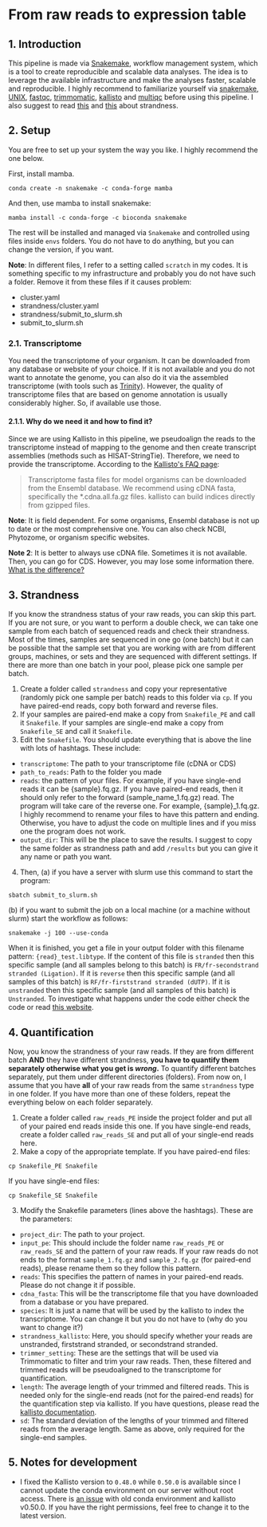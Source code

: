 # From raw reads to expression table

## 1. Introduction

This pipeline is made via [Snakemake](https://snakemake.readthedocs.io/en/stable/), workflow management system, which is a tool to create reproducible and scalable data analyses. The idea is to leverage the available infrastructure and make the analyses faster, scalable and reproducible. I highly recommend to familiarize yourself via [snakemake](https://snakemake.readthedocs.io/en/stable/tutorial/tutorial.html), [UNIX](https://swcarpentry.github.io/shell-novice/), [fastqc](https://www.bioinformatics.babraham.ac.uk/projects/fastqc/), [trimmomatic](https://github.com/usadellab/Trimmomatic), [kallisto](https://pachterlab.github.io/kallisto/) and [multiqc](https://multiqc.info/) before using this pipeline. I also suggest to read [this](https://rnabio.org/module-09-appendix/0009/12/01/StrandSettings/) and [this](https://littlebitofdata.com/en/2017/08/strandness_in_rnaseq/) about strandness.

## 2. Setup

You are free to set up your system the way you like. I highly recommend the one below.

First, install mamba.
```
conda create -n snakemake -c conda-forge mamba
```
And then, use mamba to install snakemake:
```
mamba install -c conda-forge -c bioconda snakemake
```
The rest will be installed and managed via `Snakemake` and controlled using files inside `envs` folders. You do not have to do anything, but you can change the version, if you want.

**Note**: In different files, I refer to a setting called `scratch` in my codes. It is something specific to my infrastructure and probably you do not have such a folder. Remove it from these files if it causes problem:
- cluster.yaml
- strandness/cluster.yaml
- strandness/submit_to_slurm.sh
- submit_to_slurm.sh

### 2.1. Transcriptome 
You need the transcriptome of your organism. It can be downloaded from any database or website of your choice. If it is not available and you do not want to annotate the genome, you can also do it via the assembled transcriptome (with tools such as [Trinity](https://github.com/trinityrnaseq/trinityrnaseq/wiki)). However, the quality of transcriptome files that are based on genome annotation is usually considerably higher. So, if available use those.

#### 2.1.1. Why do we need it and how to find it?

Since we are using Kallisto in this pipeline, we pseudoalign the reads to the transcriptome instead of mapping to the genome and then create transcript assemblies (methods such as HISAT-StringTie). Therefore, we need to provide the transcriptome. According to the [Kallisto's FAQ page](https://pachterlab.github.io/kallisto/faq):

> Transcriptome fasta files for model organisms can be downloaded from the Ensembl database. We recommend using cDNA fasta, specifically the *.cdna.all.fa.gz files. kallisto can build indices directly from gzipped files.

**Note**: It is field dependent. For some organisms, Ensembl database is not up to date or the most comprehensive one. You can also check NCBI, Phytozome, or organism specific websites.

**Note 2**: It is better to always use cDNA file. Sometimes it is not available. Then, you can go for CDS. However, you may lose some information there. [What is the difference?](https://biology.stackexchange.com/questions/11377/difference-between-cds-and-cdna)

## 3. Strandness

If you know the strandness status of your raw reads, you can skip this part. If you are not sure, or you want to perform a double check, we can take one sample from each batch of sequenced reads and check their strandness. Most of the times, samples are sequenced in one go (one batch) but it can be possible that the sample set that you are working with are from different groups, machines, or sets and they are sequenced with different settings. If there are more than one batch in your pool, please pick one sample per batch.

1. Create a folder called `strandness` and copy your representative (randomly pick one sample per batch) reads to this folder via `cp`. If you have paired-end reads, copy both forward and reverse files.
2. If your samples are paired-end make a copy from `Snakefile_PE` and call it `Snakefile`. If your samples are single-end make a copy from `Snakefile_SE` and call it `Snakefile`.
3. Edit the `Snakefile`. You should update everything that is above the line with lots of hashtags. These include:
- `transcriptome`: The path to your transcriptome file (cDNA or CDS)
- `path_to_reads`: Path to the folder you made
- `reads`: the pattern of your files. For example, if you have single-end reads it can be {sample}.fq.gz. If you have paired-end reads, then it should only refer to the forward (sample_name_1.fq.gz) read. The program will take care of the reverse one. For example, {sample}_1.fq.gz. I highly recommend to rename your files to have this pattern and ending. Otherwise, you have to adjust the code on multiple lines and if you miss one the program does not work.
- `output_dir`: This will be the place to save the results. I suggest to copy the same folder as strandness path and add `/results` but you can give it any name or path you want.
4. Then,
(a) if you have a server with slurm use this command to start the program:
```
sbatch submit_to_slurm.sh
```
(b) if you want to submit the job on a local machine (or a machine without slurm) start the workflow as follows:
```
snakemake -j 100 --use-conda
```

When it is finished, you get a file in your output folder with this filename pattern: `{read}_test.libtype`. If the content of this file is `stranded` then this specific sample (and all samples belong to this batch) is `FR/fr-secondstrand stranded (Ligation)`. If it is `reverse` then this specific sample (and all samples of this batch) is `RF/fr-firststrand stranded (dUTP)`. If it is `unstranded` then this specific sample (and all samples of this batch) is `Unstranded`. To investigate what happens under the code either check the code or read [this website](https://littlebitofdata.com/en/2017/08/strandness_in_rnaseq/).

## 4. Quantification

Now, you know the strandness of your raw reads. If they are from different batch **AND** they have different strandness, **you have to quantify them separately otherwise what you get is _wrong_.** To quantify different batches separately, put them under different directories (folders). From now on, I assume that you have **all** of your raw reads from the same `strandness` type in one folder. If you have more than one of these folders, repeat the everything below on each folder separately.

1. Create a folder called `raw_reads_PE` inside the project folder and put all of your paired end reads inside this one. If you have single-end reads, create a folder called `raw_reads_SE` and put all of your single-end reads here.
2. Make a copy of the appropriate template. If you have paired-end files:
```
cp Snakefile_PE Snakefile
```
If you have single-end files:
```
cp Snakefile_SE Snakefile
```
3. Modify the Snakefile parameters (lines above the hashtags). These are the parameters:
- `project_dir`: The path to your project.
- `input_pe`: This should include the folder name `raw_reads_PE` or `raw_reads_SE` and the pattern of your raw reads. If your raw reads do not ends to the format `sample_1.fq.gz` and `sample_2.fq.gz` (for paired-end reads), please rename them so they follow this pattern.
- `reads`: This specifies the pattern of names in your paired-end reads. Please do not change it if possible. 
- `cdna_fasta`: This will be the transcriptome file that you have downloaded from a database or you have prepared.
- `species`: It is just a name that will be used by the kallisto to index the transcriptome. You can change it but you do not have to (why do you want to change it?)
- `strandness_kallisto`: Here, you should specify whether your reads are unstranded, firststrand stranded, or secondstrand stranded.
- `trimmer_setting`: These are the settings that will be used via Trimmomatic to filter and trim your raw reads. Then, these filtered and trimmed reads will be pseudoaligned to the transcriptome for quantification.
- `length`: The average length of your trimmed and filtered reads. This is needed only for the single-end reads (not for the paired-end reads) for the quantification step via kallisto. If you have questions, please read the [kallisto documentation](https://pachterlab.github.io/kallisto/manual).
- `sd`: The standard deviation of the lengths of your trimmed and filtered reads from the average length. Same as above, only required for the single-end samples.
 
## 5. Notes for development

- I fixed the Kallisto version to `0.48.0` while `0.50.0` is available since I cannot update the conda environment on our server without root access. There is [an issue](https://github.com/pachterlab/kallisto/issues/399) with old conda environment and kallisto v0.50.0. If you have the right permissions, feel free to change it to the latest version.
